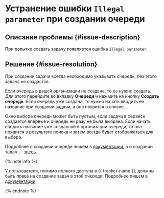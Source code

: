 # Устранение ошибки `Illegal parameter` при создании очереди


## Описание проблемы {#issue-description}

При попытке создать задачу появляется ошибка `Illegal parameter`.

## Решение {#issue-resolution}

При создании задачи всегда необходимо указывать очередь, без этого задача не создастся.

Если очередь в вашей организации не создана, то ее нужно создать. Для этого перейдите во вкладку **Очереди** и нажмите на кнопку **Создать очередь**. Если очередь уже создана, то нужно начать вводить ее название при создании задачи, и она появится в списке.

Окно выбора очереди может быть пустым, если задача в сервисе создается впервые и очередь ни разу не была выбрана. Если начать вводить название уже созданной в организации очереди, то она появится в результате поиска и затем всегда будет отображаться для выбора.

Подробнее о создании очереди пишем в [документации](../../../tracker/manager/create-queue.md), а о создании задач — [здесь](../../../tracker/user/create-ticket.md).

{% note info %}

У пользователя, помимо полного доступа в {{ tracker-name }}, должны быть права на создание задач в этой очереди. Подробнее пишем в [документации](../../../tracker/role-model.md)

{% endnote %}